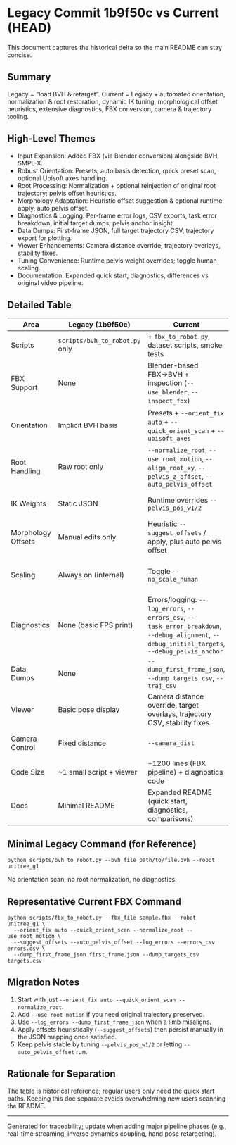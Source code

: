 # Legacy Commit 1b9f50c vs Current (HEAD)

This document captures the historical delta so the main README can stay concise.

## Summary
Legacy = “load BVH & retarget”. Current = Legacy + automated orientation, normalization & root restoration, dynamic IK tuning, morphological offset heuristics, extensive diagnostics, FBX conversion, camera & trajectory tooling.

## High-Level Themes
- Input Expansion: Added FBX (via Blender conversion) alongside BVH, SMPL-X.
- Robust Orientation: Presets, auto basis detection, quick preset scan, optional Ubisoft axes handling.
- Root Processing: Normalization + optional reinjection of original root trajectory; pelvis offset heuristics.
- Morphology Adaptation: Heuristic offset suggestion & optional runtime apply, auto pelvis offset.
- Diagnostics & Logging: Per-frame error logs, CSV exports, task error breakdown, initial target dumps, pelvis anchor insight.
- Data Dumps: First-frame JSON, full target trajectory CSV, trajectory export for plotting.
- Viewer Enhancements: Camera distance override, trajectory overlays, stability fixes.
- Tuning Convenience: Runtime pelvis weight overrides; toggle human scaling.
- Documentation: Expanded quick start, diagnostics, differences vs original video pipeline.

## Detailed Table
| Area | Legacy (1b9f50c) | Current | Impact |
|------|------------------|---------|--------|
| Scripts | `scripts/bvh_to_robot.py` only | + `fbx_to_robot.py`, dataset scripts, smoke tests | FBX & richer workflows |
| FBX Support | None | Blender-based FBX→BVH + inspection (`--use_blender`, `--inspect_fbx`) | Direct use of OptiTrack / other FBX |
| Orientation | Implicit BVH basis | Presets + `--orient_fix auto` + `--quick_orient_scan` + `--ubisoft_axes` | Automatic upright & forward alignment |
| Root Handling | Raw root only | `--normalize_root`, `--use_root_motion`, `--align_root_xy`, `--pelvis_z_offset`, `--auto_pelvis_offset` | Clean floor + preserved trajectory + bias removal |
| IK Weights | Static JSON | Runtime overrides `--pelvis_pos_w1/2` | Faster tuning of root stability |
| Morphology Offsets | Manual edits only | Heuristic `--suggest_offsets` / apply, plus auto pelvis offset | Rapid coarse calibration |
| Scaling | Always on (internal) | Toggle `--no_scale_human` | Diagnostics of morphology mismatches |
| Diagnostics | None (basic FPS print) | Errors/logging: `--log_errors`, `--errors_csv`, `--task_error_breakdown`, `--debug_alignment`, `--debug_initial_targets`, `--debug_pelvis_anchor` | Quantitative iteration |
| Data Dumps | None | `--dump_first_frame_json`, `--dump_targets_csv`, `--traj_csv` | Offline analysis & plotting |
| Viewer | Basic pose display | Camera distance override, target overlays, trajectory CSV, stability fixes | Reproducible visualization |
| Camera Control | Fixed distance | `--camera_dist` | Consistent framing for comparisons |
| Code Size | ~1 small script + viewer | +1200 lines (FBX pipeline) + diagnostics code | Feature breadth |
| Docs | Minimal README | Expanded README (quick start, diagnostics, comparisons) | Lower onboarding cost |

## Minimal Legacy Command (for Reference)
```
python scripts/bvh_to_robot.py --bvh_file path/to/file.bvh --robot unitree_g1
```
No orientation scan, no root normalization, no diagnostics.

## Representative Current FBX Command
```
python scripts/fbx_to_robot.py --fbx_file sample.fbx --robot unitree_g1 \
  --orient_fix auto --quick_orient_scan --normalize_root --use_root_motion \
  --suggest_offsets --auto_pelvis_offset --log_errors --errors_csv errors.csv \
  --dump_first_frame_json first_frame.json --dump_targets_csv targets.csv
```

## Migration Notes
1. Start with just `--orient_fix auto --quick_orient_scan --normalize_root`.
2. Add `--use_root_motion` if you need original trajectory preserved.
3. Use `--log_errors --dump_first_frame_json` when a limb misaligns.
4. Apply offsets heuristically (`--suggest_offsets`) then persist manually in the JSON mapping once satisfied.
5. Keep pelvis stable by tuning `--pelvis_pos_w1/2` or letting `--auto_pelvis_offset` run.

## Rationale for Separation
The table is historical reference; regular users only need the quick start paths. Keeping this doc separate avoids overwhelming new users scanning the README.

---
Generated for traceability; update when adding major pipeline phases (e.g., real-time streaming, inverse dynamics coupling, hand pose retargeting).
